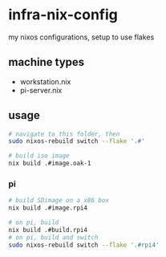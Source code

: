 # infra-nix-config
my nixos configurations, setup to use flakes

## machine types
* workstation.nix
* pi-server.nix

## usage

```bash
# navigate to this folder, then
sudo nixos-rebuild switch --flake '.#'

# build iso image
nix build .#image.oak-1
```

### pi
```bash
# build SDimage on a x86 box
nix build .#image.rpi4

# on pi, build
nix build .#build.rpi4
# on pi, build and switch
sudo nixos-rebuild switch --flake '.#rpi4'
```